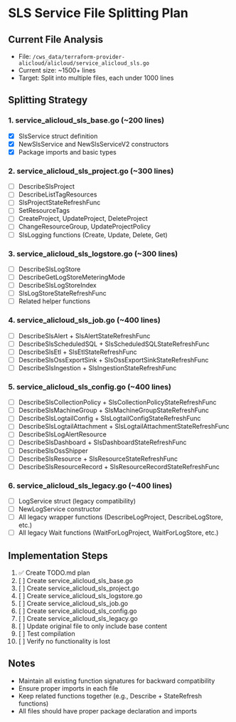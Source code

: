 # SLS Service File Splitting Plan

## Current File Analysis
- File: `/cws_data/terraform-provider-alicloud/alicloud/service_alicloud_sls.go`
- Current size: ~1500+ lines
- Target: Split into multiple files, each under 1000 lines

## Splitting Strategy

### 1. service_alicloud_sls_base.go (~200 lines)
- [x] SlsService struct definition
- [x] NewSlsService and NewSlsServiceV2 constructors
- [x] Package imports and basic types

### 2. service_alicloud_sls_project.go (~300 lines)
- [ ] DescribeSlsProject
- [ ] DescribeListTagResources
- [ ] SlsProjectStateRefreshFunc
- [ ] SetResourceTags
- [ ] CreateProject, UpdateProject, DeleteProject
- [ ] ChangeResourceGroup, UpdateProjectPolicy
- [ ] SlsLogging functions (Create, Update, Delete, Get)

### 3. service_alicloud_sls_logstore.go (~300 lines)
- [ ] DescribeSlsLogStore
- [ ] DescribeGetLogStoreMeteringMode
- [ ] DescribeSlsLogStoreIndex
- [ ] SlsLogStoreStateRefreshFunc
- [ ] Related helper functions

### 4. service_alicloud_sls_job.go (~400 lines)
- [ ] DescribeSlsAlert + SlsAlertStateRefreshFunc
- [ ] DescribeSlsScheduledSQL + SlsScheduledSQLStateRefreshFunc
- [ ] DescribeSlsEtl + SlsEtlStateRefreshFunc
- [ ] DescribeSlsOssExportSink + SlsOssExportSinkStateRefreshFunc
- [ ] DescribeSlsIngestion + SlsIngestionStateRefreshFunc

### 5. service_alicloud_sls_config.go (~400 lines)
- [ ] DescribeSlsCollectionPolicy + SlsCollectionPolicyStateRefreshFunc
- [ ] DescribeSlsMachineGroup + SlsMachineGroupStateRefreshFunc
- [ ] DescribeSlsLogtailConfig + SlsLogtailConfigStateRefreshFunc
- [ ] DescribeSlsLogtailAttachment + SlsLogtailAttachmentStateRefreshFunc
- [ ] DescribeSlsLogAlertResource
- [ ] DescribeSlsDashboard + SlsDashboardStateRefreshFunc
- [ ] DescribeSlsOssShipper
- [ ] DescribeSlsResource + SlsResourceStateRefreshFunc
- [ ] DescribeSlsResourceRecord + SlsResourceRecordStateRefreshFunc

### 6. service_alicloud_sls_legacy.go (~400 lines)
- [ ] LogService struct (legacy compatibility)
- [ ] NewLogService constructor
- [ ] All legacy wrapper functions (DescribeLogProject, DescribeLogStore, etc.)
- [ ] All legacy Wait functions (WaitForLogProject, WaitForLogStore, etc.)

## Implementation Steps
1. ✅ Create TODO.md plan
2. [ ] Create service_alicloud_sls_base.go
3. [ ] Create service_alicloud_sls_project.go
4. [ ] Create service_alicloud_sls_logstore.go
5. [ ] Create service_alicloud_sls_job.go
6. [ ] Create service_alicloud_sls_config.go
7. [ ] Create service_alicloud_sls_legacy.go
8. [ ] Update original file to only include base content
9. [ ] Test compilation
10. [ ] Verify no functionality is lost

## Notes
- Maintain all existing function signatures for backward compatibility
- Ensure proper imports in each file
- Keep related functions together (e.g., Describe + StateRefresh functions)
- All files should have proper package declaration and imports